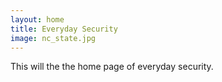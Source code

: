 ```yaml
---
layout: home
title: Everyday Security
image: nc_state.jpg
---
```

<p>This will the the home page of everyday security.</p>
